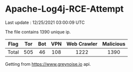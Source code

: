 
# Apache-Log4j-RCE-Attempt

Last update : 12/25/2021 03:00:09 UTC

The file contains 1390 unique ip.

| Flag | Tor | Bot | VPN | Web Crawler | Malicious |
| :-:  | :-: | :-: | :-: | :-:         | :-:       |
| Total| 505  | 46  | 108  | 1222          | 1390        |

Getting from https://www.greynoise.io api.